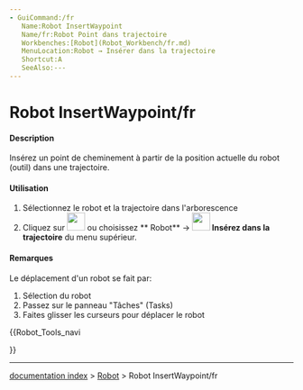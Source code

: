 ```yaml
---
- GuiCommand:/fr
   Name:Robot InsertWaypoint
   Name/fr:Robot Point dans trajectoire
   Workbenches:[Robot](Robot_Workbench/fr.md)
   MenuLocation:Robot → Insérer dans la trajectoire
   Shortcut:A
   SeeAlso:---
---
```


# Robot InsertWaypoint/fr


</div>


<div class="mw-translate-fuzzy">

#### Description

Insérez un point de cheminement à partir de la position actuelle du robot (outil) dans une trajectoire.


</div>


<div class="mw-translate-fuzzy">

#### Utilisation

1.  Sélectionnez le robot et la trajectoire dans l\'arborescence
2.  Cliquez sur <img alt="" src=images/Robot_InsertWaypoint.png  style="width:32px;"> ou choisissez ** Robot** → **<img src="images/Robot_InsertWaypoint.png" width=32px> Insérez dans la trajectoire** du menu supérieur.


</div>


<div class="mw-translate-fuzzy">

#### Remarques

Le déplacement d\'un robot se fait par:

1.  Sélection du robot
2.  Passez sur le panneau \"Tâches\" (Tasks)
3.  Faites glisser les curseurs pour déplacer le robot


</div>


<div class="mw-translate-fuzzy">





</div>


{{Robot_Tools_navi

}}

---
[documentation index](../README.md) > [Robot](Robot_Workbench.md) > Robot InsertWaypoint/fr
